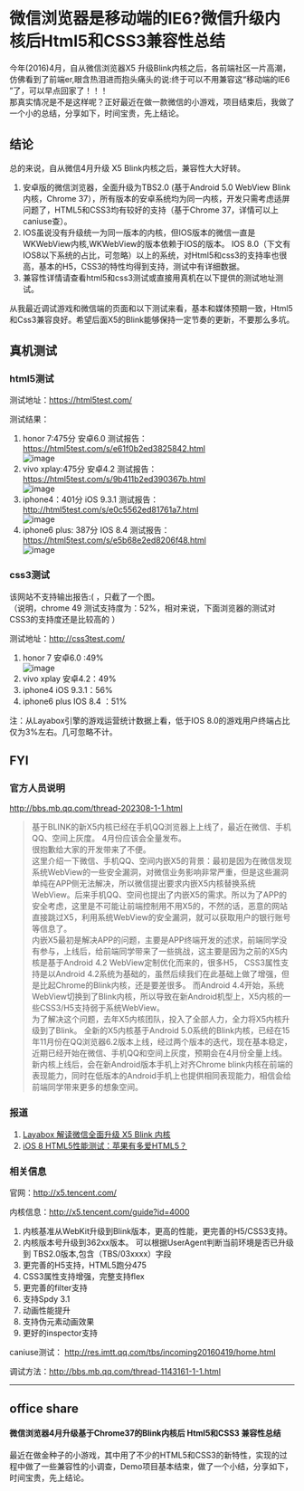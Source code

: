 
# 微信浏览器是移动端的IE6?微信升级内核后Html5和CSS3兼容性总结

今年(2016)4月，自从微信浏览器X5 升级Blink内核之后，各前端社区一片高潮，仿佛看到了前端er,眼含热泪进而抱头痛头的说:终于可以不用兼容这“移动端的IE6 ”了，可以早点回家了！！！    
那真实情况是不是这样呢？正好最近在做一款微信的小游戏，项目结束后，我做了一个小的总结，分享如下，时间宝贵，先上结论。



## 结论

总的来说，自从微信4月升级 X5 Blink内核之后，兼容性大大好转。
1. 安卓版的微信浏览器，全面升级为TBS2.0 (基于Android 5.0 WebView Blink内核，Chrome 37），所有版本的安卓系统均为同一内核，开发只需考虑适屏问题了，HTML5和CSS3均有较好的支持（基于Chrome 37，详情可以上caniuse查）。   
2. IOS虽说没有升级统一为同一版本的内核，但IOS版本的微信一直是WKWebView内核,WKWebView的版本依赖于IOS的版本。 IOS 8.0（下文有IOS8以下系统的占比，可忽略）以上的系统，对Html5和css3的支持率也很高，基本的H5，CSS3的特性均得到支持，测试中有详细数据。
3. 兼容性详情请查看html5和css3测试或直接用真机在以下提供的测试地址测试。

从我最近调试游戏和微信端的页面和以下测试来看，基本和媒体预期一致，Html5和Css3兼容良好。希望后面X5的Blink能够保持一定节奏的更新，不要那么多坑。


## 真机测试

### html5测试
测试地址：https://html5test.com/

测试结果：
1. honor 7:475分 安卓6.0 测试报告： https://html5test.com/s/e61f0b2ed3825842.html  
    ![image](https://gitlab.szzbmy.com/duanlongxian/TuApp/uploads/04023a9b5e8e37be5af20a66c0e8ef78/image.png)
2. vivo xplay:475分 安卓4.2 测试报告：  https://html5test.com/s/9b411b2ed390367b.html  
    ![image](https://gitlab.szzbmy.com/duanlongxian/TuApp/uploads/cba150b8bb3f61395f33e78788f509a9/image.png)
3. iphone4：401分  iOS 9.3.1  测试报告：  http://html5test.com/s/e0c5562ed81761a7.html   
    ![image](https://gitlab.szzbmy.com/duanlongxian/TuApp/uploads/a810c798b0c596c4ece62ff786f7ff90/image.png)
4. iphone6 plus: 387分  IOS 8.4 测试报告： https://html5test.com/s/e5b68e2ed8206f48.html   
    ![image](https://gitlab.szzbmy.com/duanlongxian/TuApp/uploads/363f91654a779e917de65e016f150645/image.png)

 
### css3测试


该网站不支持输出报告:(   ，只截了一个图。   
（说明，chrome 49 测试支持度为：52%，相对来说，下面浏览器的测试对CSS3的支持度还是比较高的 ）

测试地址：http://css3test.com/  

1. honor 7  安卓6.0 :49%      
    ![image](https://gitlab.szzbmy.com/duanlongxian/TuApp/uploads/2e5a87ab08ab0d7a5e2cc7acf9c23c41/image.png)
2. vivo xplay 安卓4.2：49%         
3. iphone4   iOS 9.3.1：56%
4. iphone6 plus  IOS 8.4 ：51%

注：从Layabox引擎的游戏运营统计数据上看，低于IOS 8.0的游戏用户终端占比仅为3%左右。几可忽略不计。
## FYI

### 官方人员说明
http://bbs.mb.qq.com/thread-202308-1-1.html
> 基于BLINK的新X5内核已经在手机QQ浏览器上上线了，最近在微信、手机QQ、空间上灰度。 4月份应该会全量发布。   
很抱歉给大家的开发带来了不便。   
这里介绍一下微信、手机QQ、空间内嵌X5的背景：最初是因为在微信发现系统WebView的一些安全漏洞，对微信业务影响非常严重，但是这些漏洞单纯在APP侧无法解决，所以微信提出要求内嵌X5内核替换系统WebView。后来手机QQ、空间也提出了内嵌X5的需求。所以为了APP的安全考虑，这里是不可能让前端控制用不用X5的，不然的话，恶意的网站直接跳过X5，利用系统WebView的安全漏洞，就可以获取用户的银行账号等信息了。     
内嵌X5最初是解决APP的问题，主要是APP终端开发的述求，前端同学没有参与，上线后，给前端同学带来了一些挑战，这主要是因为之前的X5内核是基于Android 4.2 WebView定制优化而来的，很多H5， CSS3属性支持是以Android 4.2系统为基础的，虽然后续我们在此基础上做了增强，但是比起Chrome的Blink内核，还是要差很多。 而Android 4.4开始，系统WebView切换到了Blink内核，所以导致在新Android机型上，X5内核的一些CSS3/H5支持弱于系统WebView。  
为了解决这个问题，去年X5内核团队，投入了全部人力，全力将X5内核升级到了Blink。 全新的X5内核基于Android 5.0系统的Blink内核，已经在15年11月份在QQ浏览器6.2版本上线，经过两个版本的迭代，现在基本稳定，近期已经开始在微信、手机QQ和空间上灰度，预期会在4月份全量上线。新内核上线后，会在新Android版本手机上对齐Chrome blink内核在前端的表现能力，同时在低版本的Android手机上也提供相同表现能力，相信会给前端同学带来更多的想象空间。



### 报道
1. [Layabox 解读微信全面升级 X5 Blink 内核](https://m.oschina.net/news/72755/layabox-weixin-x5-blink-kernel)
2. [iOS 8 HTML5性能测试：苹果有多爱HTML5？](http://www.cocoachina.com/ios/20140919/9690.html)
### 相关信息

官网：http://x5.tencent.com/

内核信息：http://x5.tencent.com/guide?id=4000
1. 内核基准从WebKit升级到Blink版本，更高的性能，更完善的H5/CSS3支持。
2. 内核版本号升级到362xx版本。 可以根据UserAgent判断当前环境是否已升级到 TBS2.0版本,包含（TBS/03xxxx）字段
3. 更完善的H5支持，HTML5跑分475
4. CSS3属性支持增强，完整支持flex
5. 更完善的filter支持
6. 支持Spdy 3.1
7. 动画性能提升
8. 支持伪元素动画效果
9. 更好的inspector支持

caniuse测试： http://res.imtt.qq.com/tbs/incoming20160419/home.html

调试方法：http://bbs.mb.qq.com/thread-1143161-1-1.html



-------

## office share

#### 微信浏览器4月升级基于Chrome37的Blink内核后 Html5和CSS3 兼容性总结
最近在做金种子的小游戏，其中用了不少的HTML5和CSS3的新特性，实现的过程中做了一些兼容性的小调查，Demo项目基本结束，做了一个小结，分享如下，时间宝贵，先上结论。
